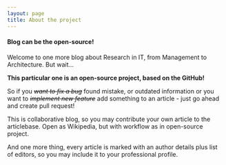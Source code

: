```yaml
---
layout: page
title: About the project
---
```



#### Blog can be the open-source!

Welcome to  one more blog about Research in IT, from Management to Architecture. But wait...

**This particular one is an open-source project, based on the GitHub!**

So if you <S>_want to fix a bug_</S> found mistake, or outdated information or you want to <S>_implement new feature_</S> add something to an article - just go ahead and create pull request!

This is collaborative blog, so you may contribute your own article to the articlebase. Open as Wikipedia, but with workflow as in open-source project. 

And one more thing, every article is marked with an author details plus list of editors, so you may include it to your professional profile. 

